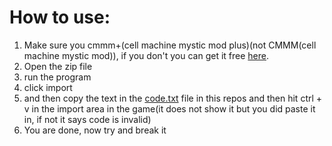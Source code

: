# How to use:
1. Make sure you cmmm+(cell machine mystic mod plus)(not CMMM(cell machine mystic mod)), if you don't you can get it free [here](https://traloc-dheckoa.itch.io/cmmm).
2. Open the zip file
3. run the program
4. click import
5. and then copy the text in the [code.txt](https://github.com/hsgdhehdhdh/super-hard-cmmm-vault-code/blob/main/code.txt) file in this repos and then hit ctrl + v in the import area in the game(it does not show it but you did paste it in, if not it says code is invalid)
6. You are done, now try and break it
